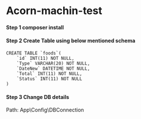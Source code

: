 # Acorn-machin-test
#### Step 1 composer install
#### Step 2 Create Table using below mentioned schema
```
CREATE TABLE `foods`(
    `id` INT(11) NOT NULL,
    `Type` VARCHAR(20) NOT NULL,
    `DateNew` DATETIME NOT NULL,
    `Total` INT(11) NOT NULL,
    `Status` INT(11) NOT NULL
)
```
#### Step 3 Change DB details
Path: App\Config\DBConnection
